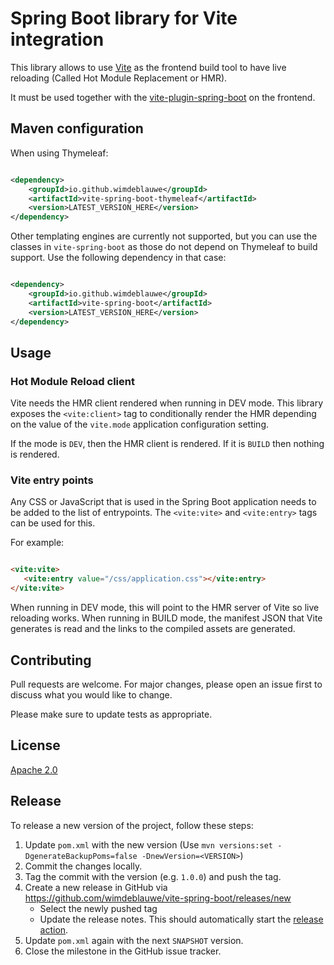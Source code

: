 # Spring Boot library for Vite integration

This library allows to use [Vite](https://vitejs.dev/) as the frontend build tool to have live
reloading (Called Hot Module Replacement or HMR).

It must be used together with
the [vite-plugin-spring-boot](https://www.npmjs.com/package/@wim.deblauwe/vite-plugin-spring-boot)
on the frontend.

## Maven configuration

When using Thymeleaf:

```xml

<dependency>
    <groupId>io.github.wimdeblauwe</groupId>
    <artifactId>vite-spring-boot-thymeleaf</artifactId>
    <version>LATEST_VERSION_HERE</version>
</dependency>
```

Other templating engines are currently not supported, but you can use the classes in `vite-spring-boot` as those do not
depend on Thymeleaf to build support.
Use the following dependency in that case:

```xml

<dependency>
    <groupId>io.github.wimdeblauwe</groupId>
    <artifactId>vite-spring-boot</artifactId>
    <version>LATEST_VERSION_HERE</version>
</dependency>
```

## Usage

### Hot Module Reload client

Vite needs the HMR client rendered when running in DEV mode.
This library exposes the `<vite:client>` tag to conditionally render the HMR depending on the value of the `vite.mode`
application configuration setting.

If the mode is `DEV`, then the HMR client is rendered. If it is `BUILD` then nothing is rendered.

### Vite entry points

Any CSS or JavaScript that is used in the Spring Boot application needs to be added to the list of entrypoints. The
`<vite:vite>` and `<vite:entry>` tags can be used for this.

For example:

```html

<vite:vite>
   <vite:entry value="/css/application.css"></vite:entry>
</vite:vite>
```

When running in DEV mode, this will point to the HMR server of Vite so live reloading works.
When running in BUILD mode, the manifest JSON that Vite generates is read and the links to the compiled assets are
generated.

## Contributing

Pull requests are welcome. For major changes, please open an issue first to discuss what you would like to change.

Please make sure to update tests as appropriate.

## License

[Apache 2.0](https://choosealicense.com/licenses/apache-2.0/)

## Release

To release a new version of the project, follow these steps:

1. Update `pom.xml` with the new version (Use `mvn versions:set -DgenerateBackupPoms=false -DnewVersion=<VERSION>`)
2. Commit the changes locally.
3. Tag the commit with the version (e.g. `1.0.0`) and push the tag.
4. Create a new release in GitHub via https://github.com/wimdeblauwe/vite-spring-boot/releases/new
    - Select the newly pushed tag
    - Update the release notes. This should automatically start
      the [release action](https://github.com/wimdeblauwe/vite-spring-boot/actions).
5. Update `pom.xml` again with the next `SNAPSHOT` version.
6. Close the milestone in the GitHub issue tracker.
